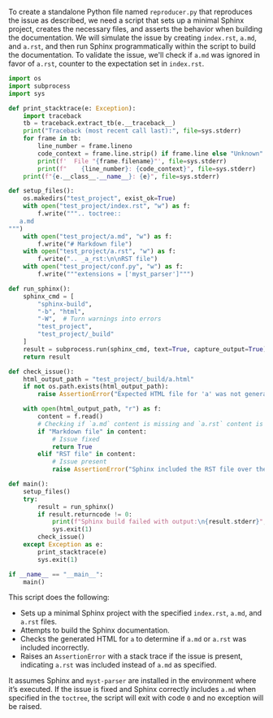 To create a standalone Python file named `reproducer.py` that reproduces the issue as described, we need a script that sets up a minimal Sphinx project, creates the necessary files, and asserts the behavior when building the documentation. We will simulate the issue by creating `index.rst`, `a.md`, and `a.rst`, and then run Sphinx programmatically within the script to build the documentation. To validate the issue, we'll check if `a.md` was ignored in favor of `a.rst`, counter to the expectation set in `index.rst`.

```python
import os
import subprocess
import sys

def print_stacktrace(e: Exception):
    import traceback
    tb = traceback.extract_tb(e.__traceback__)
    print("Traceback (most recent call last):", file=sys.stderr)
    for frame in tb:
        line_number = frame.lineno
        code_context = frame.line.strip() if frame.line else "Unknown"
        print(f'  File "{frame.filename}"', file=sys.stderr)
        print(f"    {line_number}: {code_context}", file=sys.stderr)
    print(f"{e.__class__.__name__}: {e}", file=sys.stderr)

def setup_files():
    os.makedirs("test_project", exist_ok=True)
    with open("test_project/index.rst", "w") as f:
        f.write(""".. toctree::
   a.md
""")
    with open("test_project/a.md", "w") as f:
        f.write("# Markdown file")
    with open("test_project/a.rst", "w") as f:
        f.write(".. _a_rst:\n\nRST file")
    with open("test_project/conf.py", "w") as f:
        f.write("""extensions = ['myst_parser']""")

def run_sphinx():
    sphinx_cmd = [
        "sphinx-build",
        "-b", "html",
        "-W",  # Turn warnings into errors
        "test_project",
        "test_project/_build"
    ]
    result = subprocess.run(sphinx_cmd, text=True, capture_output=True)
    return result

def check_issue():
    html_output_path = "test_project/_build/a.html"
    if not os.path.exists(html_output_path):
        raise AssertionError("Expected HTML file for 'a' was not generated")

    with open(html_output_path, "r") as f:
        content = f.read()
        # Checking if `a.md` content is missing and `a.rst` content is present
        if "Markdown file" in content:
            # Issue fixed
            return True
        elif "RST file" in content:
            # Issue present
            raise AssertionError("Sphinx included the RST file over the MD file unexpectedly")

def main():
    setup_files()
    try:
        result = run_sphinx()
        if result.returncode != 0:
            print(f"Sphinx build failed with output:\n{result.stderr}", file=sys.stderr)
            sys.exit(1)
        check_issue()
    except Exception as e:
        print_stacktrace(e)
        sys.exit(1)

if __name__ == "__main__":
    main()
```

This script does the following:
- Sets up a minimal Sphinx project with the specified `index.rst`, `a.md`, and `a.rst` files.
- Attempts to build the Sphinx documentation.
- Checks the generated HTML for `a` to determine if `a.md` or `a.rst` was included incorrectly.
- Raises an `AssertionError` with a stack trace if the issue is present, indicating `a.rst` was included instead of `a.md` as specified.

It assumes Sphinx and `myst-parser` are installed in the environment where it’s executed. If the issue is fixed and Sphinx correctly includes `a.md` when specified in the `toctree`, the script will exit with code `0` and no exception will be raised.